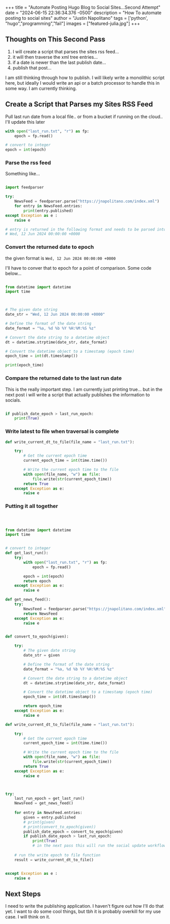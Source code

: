 +++
title =  "Automate Posting Hugo Blog to Social Sites...Second Attempt"
date = "2024-06-15 22:36:34.376 -0500" 
description = "How To automate posting to social sites"
author = "Justin Napolitano"
tags = ['python', "hugo","programming","fail"]
images = ["featured-julia.jpg"]
+++


## Thoughts on This Second Pass


1. I will create a script that parses the sites rss feed...
2. it will then traverse the xml tree entries...
3. if a date is newer than the last publish date...
4. publish that post...

I am still thinking through how to publish. I will likely write a monolithic script here, but ideally I would write an api or a batch processor to handle this in some way. I am currently thinking.  


## Create a Script that Parses my Sites RSS Feed

Pull last run date from a local file.. or from a bucket if running on the cloud.. I'll update this later

```python
with open("last_run.txt", "r") as fp:
    epoch = fp.read()

# convert to integer
epoch = int(epoch)

```


### Parse the rss feed


Something like...

```python

import feedparser

try:
    NewsFeed = feedparser.parse("https://jnapolitano.com/index.xml")
    for entry in NewsFeed.entries:
        print(entry.published)
except Exception as e :
    raise e

# entry is returned in the following format and needs to be parsed into epoch
# Wed, 12 Jun 2024 00:00:00 +0000


```

### Convert the returned date to epoch

the given format is 
```Wed, 12 Jun 2024 00:00:00 +0000```

I'll have to conver that to epoch for a point of comparison. Some code below...

```python

from datetime import datetime
import time



# The given date string
date_str = "Wed, 12 Jun 2024 00:00:00 +0000"

# Define the format of the date string
date_format = "%a, %d %b %Y %H:%M:%S %z"

# Convert the date string to a datetime object
dt = datetime.strptime(date_str, date_format)

# Convert the datetime object to a timestamp (epoch time)
epoch_time = int(dt.timestamp())

print(epoch_time)

```

### Compare the returned date to the last run date

This is the really important step. I am currently just printing true... but in the next post i will write a script that actually publishes the information to socials. 
```python

if publish_date_epoch > last_run_epoch:
    print(True)
```

### Write latest to file when traversal is complete

```python
def write_current_dt_to_file(file_name = "last_run.txt"):

    try:
        # Get the current epoch time
        current_epoch_time = int(time.time())

        # Write the current epoch time to the file
        with open(file_name, "w") as file:
            file.write(str(current_epoch_time))
        return True
    except Exception as e:
        raise e
```

### Putting it all together

```python



from datetime import datetime
import time


# convert to integer
def get_last_run():
    try:
        with open("last_run.txt", "r") as fp:
            epoch = fp.read()

        epoch = int(epoch)
        return epoch
    except Exception as e:
        raise e

def get_news_feed():
    try:
        NewsFeed = feedparser.parse("https://jnapolitano.com/index.xml")
        return NewsFeed
    except Exception as e:
        raise e


def convert_to_epoch(given):

    try: 
        # The given date string
        date_str = given

        # Define the format of the date string
        date_format = "%a, %d %b %Y %H:%M:%S %z"

        # Convert the date string to a datetime object
        dt = datetime.strptime(date_str, date_format)

        # Convert the datetime object to a timestamp (epoch time)
        epoch_time = int(dt.timestamp())

        return epoch_time
    except Exception as e:
        raise e

def write_current_dt_to_file(file_name = "last_run.txt"):

    try:
        # Get the current epoch time
        current_epoch_time = int(time.time())

        # Write the current epoch time to the file
        with open(file_name, "w") as file:
            file.write(str(current_epoch_time))
        return True
    except Exception as e:
        raise e



try:
    last_run_epoch = get_last_run()
    NewsFeed = get_news_feed()
   
    for entry in NewsFeed.entries:
        given = entry.published
        # print(given)
        # print(convert_to_epoch(given))
        publish_date_epoch = convert_to_epoch(given)
        if publish_date_epoch > last_run_epoch:
            print(True)
            # in the next pass this will run the social update workflow
    
    # run the write epoch to file function
    result = write_current_dt_to_file()


except Exception as e :
    raise e

```

## Next Steps

I need to write the publishing application. I haven't figure out how I'll do that yet. I want to do some cool things, but tbh it is probably overkill for my use case. I will think on it.  